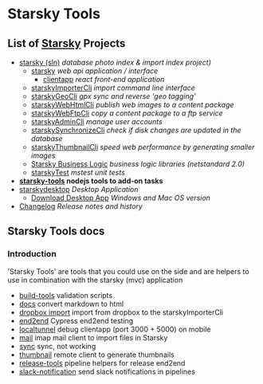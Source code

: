 # Starsky Tools

## List of [Starsky](../readme.md) Projects

-   [starsky (sln)](../starsky/readme.md) _database photo index & import index project)_
    -   [starsky](../starsky/starsky/readme.md) _web api application / interface_
        -   [clientapp](../starsky/starsky/clientapp/readme.md) _react front-end application_
    -   [starskyImporterCli](../starsky/starskyimportercli/readme.md) _import command line interface_
    -   [starskyGeoCli](../starsky/starskygeocli/readme.md) _gpx sync and reverse 'geo tagging'_
    -   [starskyWebHtmlCli](../starsky/starskywebhtmlcli/readme.md) _publish web images to a content package_
    -   [starskyWebFtpCli](../starsky/starskywebftpcli/readme.md) _copy a content package to a ftp service_
    -   [starskyAdminCli](../starsky/starskyadmincli/readme.md) _manage user accounts_
    -   [starskySynchronizeCli](../starsky/starskysynchronizecli/readme.md) _check if disk changes are updated in the database_
    -   [starskyThumbnailCli](../starsky/starskythumbnailcli/readme.md) _speed web performance by generating smaller images_
    -   [Starsky Business Logic](../starsky/starskybusinesslogic/readme.md) _business logic libraries (netstandard 2.0)_
    -   [starskyTest](../starsky/starskytest/readme.md) _mstest unit tests_
-   **[starsky-tools](../starsky-tools/readme.md) nodejs tools to add-on tasks**
-   [starskydesktop](../starskydesktop/readme.md) _Desktop Application_
    * [Download Desktop App](https://qdraw.github.io/starsky/assets/download/download.html) _Windows and Mac OS version_
-   [Changelog](../history.md) _Release notes and history_

## Starsky Tools docs

### Introduction

'Starsky Tools' are tools that you could use on the side and are helpers to use in combination with the starsky (mvc) application

-   [build-tools](build-tools/readme.md) validation scripts
-   [docs](docs/readme.md) convert markdown to html
-   [dropbox import](dropbox-import/readme.md) import from dropbox to the starskyImporterCli
-   [end2end](end2end/readme.md) Cypress end2end testing
-   [localtunnel](localtunnel/readme.md) debug clientapp (port 3000 + 5000) on mobile
-   [mail](mail/readme.md) imap mail client to import files in Starsky
-   [sync](sync/readme.md) sync, not working
-   [thumbnail](thumbnail/readme.md) remote client to generate thumbnails
-   [release-tools](release-tools/readme.md) pipeline helpers for release end2end
-   [slack-notification](slack-notification/readme.md) send slack notifications in pipelines
